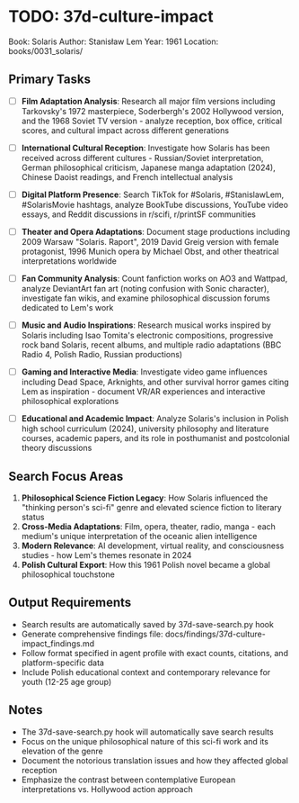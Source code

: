 # TODO: 37d-culture-impact
Book: Solaris
Author: Stanisław Lem
Year: 1961
Location: books/0031_solaris/

## Primary Tasks

- [ ] **Film Adaptation Analysis**: Research all major film versions including Tarkovsky's 1972 masterpiece, Soderbergh's 2002 Hollywood version, and the 1968 Soviet TV version - analyze reception, box office, critical scores, and cultural impact across different generations

- [ ] **International Cultural Reception**: Investigate how Solaris has been received across different cultures - Russian/Soviet interpretation, German philosophical criticism, Japanese manga adaptation (2024), Chinese Daoist readings, and French intellectual analysis

- [ ] **Digital Platform Presence**: Search TikTok for #Solaris, #StanislawLem, #SolarisMovie hashtags, analyze BookTube discussions, YouTube video essays, and Reddit discussions in r/scifi, r/printSF communities

- [ ] **Theater and Opera Adaptations**: Document stage productions including 2009 Warsaw "Solaris. Raport", 2019 David Greig version with female protagonist, 1996 Munich opera by Michael Obst, and other theatrical interpretations worldwide

- [ ] **Fan Community Analysis**: Count fanfiction works on AO3 and Wattpad, analyze DeviantArt fan art (noting confusion with Sonic character), investigate fan wikis, and examine philosophical discussion forums dedicated to Lem's work

- [ ] **Music and Audio Inspirations**: Research musical works inspired by Solaris including Isao Tomita's electronic compositions, progressive rock band Solaris, recent albums, and multiple radio adaptations (BBC Radio 4, Polish Radio, Russian productions)

- [ ] **Gaming and Interactive Media**: Investigate video game influences including Dead Space, Arknights, and other survival horror games citing Lem as inspiration - document VR/AR experiences and interactive philosophical explorations

- [ ] **Educational and Academic Impact**: Analyze Solaris's inclusion in Polish high school curriculum (2024), university philosophy and literature courses, academic papers, and its role in posthumanist and postcolonial theory discussions

## Search Focus Areas

1. **Philosophical Science Fiction Legacy**: How Solaris influenced the "thinking person's sci-fi" genre and elevated science fiction to literary status
2. **Cross-Media Adaptations**: Film, opera, theater, radio, manga - each medium's unique interpretation of the oceanic alien intelligence
3. **Modern Relevance**: AI development, virtual reality, and consciousness studies - how Lem's themes resonate in 2024
4. **Polish Cultural Export**: How this 1961 Polish novel became a global philosophical touchstone

## Output Requirements
- Search results are automatically saved by 37d-save-search.py hook
- Generate comprehensive findings file: docs/findings/37d-culture-impact_findings.md
- Follow format specified in agent profile with exact counts, citations, and platform-specific data
- Include Polish educational context and contemporary relevance for youth (12-25 age group)

## Notes
- The 37d-save-search.py hook will automatically save search results
- Focus on the unique philosophical nature of this sci-fi work and its elevation of the genre
- Document the notorious translation issues and how they affected global reception
- Emphasize the contrast between contemplative European interpretations vs. Hollywood action approach